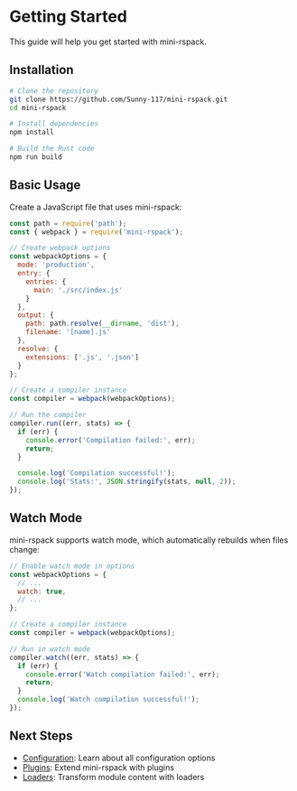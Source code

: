 # Getting Started

This guide will help you get started with mini-rspack.

## Installation

```bash
# Clone the repository
git clone https://github.com/Sunny-117/mini-rspack.git
cd mini-rspack

# Install dependencies
npm install

# Build the Rust code
npm run build
```

## Basic Usage

Create a JavaScript file that uses mini-rspack:

```javascript
const path = require('path');
const { webpack } = require('mini-rspack');

// Create webpack options
const webpackOptions = {
  mode: 'production',
  entry: {
    entries: {
      main: './src/index.js'
    }
  },
  output: {
    path: path.resolve(__dirname, 'dist'),
    filename: '[name].js'
  },
  resolve: {
    extensions: ['.js', '.json']
  }
};

// Create a compiler instance
const compiler = webpack(webpackOptions);

// Run the compiler
compiler.run((err, stats) => {
  if (err) {
    console.error('Compilation failed:', err);
    return;
  }

  console.log('Compilation successful!');
  console.log('Stats:', JSON.stringify(stats, null, 2));
});
```

## Watch Mode

mini-rspack supports watch mode, which automatically rebuilds when files change:

```javascript
// Enable watch mode in options
const webpackOptions = {
  // ...
  watch: true,
  // ...
};

// Create a compiler instance
const compiler = webpack(webpackOptions);

// Run in watch mode
compiler.watch((err, stats) => {
  if (err) {
    console.error('Watch compilation failed:', err);
    return;
  }
  console.log('Watch compilation successful!');
});
```

## Next Steps

- [Configuration](/guide/configuration): Learn about all configuration options
- [Plugins](/guide/plugins): Extend mini-rspack with plugins
- [Loaders](/guide/loaders): Transform module content with loaders
